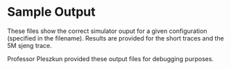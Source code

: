 # Sample Output
These files show the correct simulator ouput for a given configuration (specified in the filename). Results are provided for the short traces and the 5M sjeng trace.

Professor Pleszkun provided these output files for debugging purposes.
